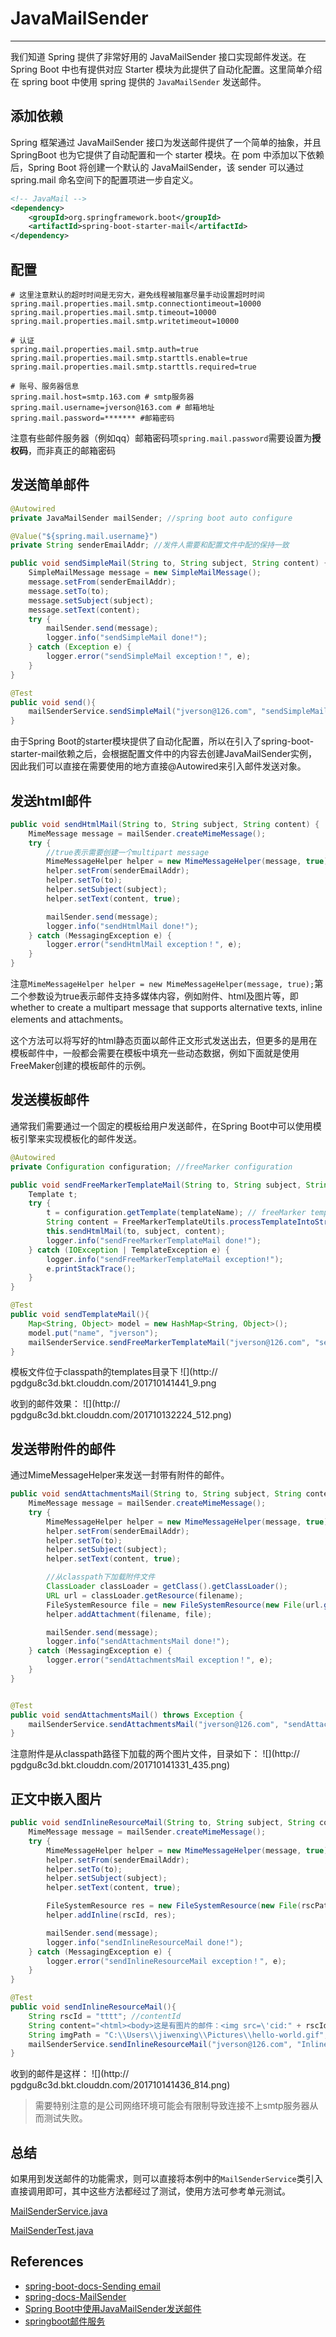 # JavaMailSender
---

我们知道 Spring 提供了非常好用的 JavaMailSender 接口实现邮件发送。在 Spring Boot 中也有提供对应 Starter 模块为此提供了自动化配置。这里简单介绍在 spring boot 中使用 spring 提供的 `JavaMailSender` 发送邮件。


## 添加依赖

Spring 框架通过 JavaMailSender 接口为发送邮件提供了一个简单的抽象，并且 SpringBoot 也为它提供了自动配置和一个 starter 模块。在 pom 中添加以下依赖后，Spring Boot 将创建一个默认的 JavaMailSender，该 sender 可以通过 spring.mail 命名空间下的配置项进一步自定义。

```xml
<!-- JavaMail -->
<dependency>
	<groupId>org.springframework.boot</groupId>
	<artifactId>spring-boot-starter-mail</artifactId>
</dependency>
```

## 配置  

```properties
# 这里注意默认的超时时间是无穷大，避免线程被阻塞尽量手动设置超时时间
spring.mail.properties.mail.smtp.connectiontimeout=10000
spring.mail.properties.mail.smtp.timeout=10000
spring.mail.properties.mail.smtp.writetimeout=10000

# 认证
spring.mail.properties.mail.smtp.auth=true
spring.mail.properties.mail.smtp.starttls.enable=true
spring.mail.properties.mail.smtp.starttls.required=true

# 账号、服务器信息
spring.mail.host=smtp.163.com # smtp服务器
spring.mail.username=jverson@163.com # 邮箱地址
spring.mail.password=******* #邮箱密码
```

注意有些邮件服务器（例如qq）邮箱密码项`spring.mail.password`需要设置为**授权码**，而非真正的邮箱密码

## 发送简单邮件

```java
@Autowired
private JavaMailSender mailSender; //spring boot auto configure

@Value("${spring.mail.username}")
private String senderEmailAddr; //发件人需要和配置文件中配的保持一致

public void sendSimpleMail(String to, String subject, String content) {
    SimpleMailMessage message = new SimpleMailMessage();
    message.setFrom(senderEmailAddr);
    message.setTo(to);
    message.setSubject(subject);
    message.setText(content);
    try {
        mailSender.send(message);
        logger.info("sendSimpleMail done!");
    } catch (Exception e) {
        logger.error("sendSimpleMail exception！", e);
    }
}

@Test
public void send(){
	mailSenderService.sendSimpleMail("jverson@126.com", "sendSimpleMail Test", "hello this mail is from spring javaMail");
}
```

由于Spring Boot的starter模块提供了自动化配置，所以在引入了spring-boot-starter-mail依赖之后，会根据配置文件中的内容去创建JavaMailSender实例，因此我们可以直接在需要使用的地方直接@Autowired来引入邮件发送对象。

## 发送html邮件

```java
public void sendHtmlMail(String to, String subject, String content) {
    MimeMessage message = mailSender.createMimeMessage();
    try {
        //true表示需要创建一个multipart message
        MimeMessageHelper helper = new MimeMessageHelper(message, true);
        helper.setFrom(senderEmailAddr);
        helper.setTo(to);
        helper.setSubject(subject);
        helper.setText(content, true);

        mailSender.send(message);
        logger.info("sendHtmlMail done!");
    } catch (MessagingException e) {
    	logger.error("sendHtmlMail exception！", e);
    }
}
```

注意`MimeMessageHelper helper = new MimeMessageHelper(message, true);`第二个参数设为true表示邮件支持多媒体内容，例如附件、html及图片等，即whether to create a multipart message that
supports alternative texts, inline elements and attachments。

这个方法可以将写好的html静态页面以邮件正文形式发送出去，但更多的是用在模板邮件中，一般都会需要在模板中填充一些动态数据，例如下面就是使用FreeMaker创建的模板邮件的示例。

## 发送模板邮件

通常我们需要通过一个固定的模板给用户发送邮件，在Spring Boot中可以使用模板引擎来实现模板化的邮件发送。

```java
@Autowired  
private Configuration configuration; //freeMarker configuration 

public void sendFreeMarkerTemplateMail(String to, String subject, String templateName, @SuppressWarnings("rawtypes") Map model){
    Template t;
	try {
		t = configuration.getTemplate(templateName); // freeMarker template  
		String content = FreeMarkerTemplateUtils.processTemplateIntoString(t, model); //渲染模板
		this.sendHtmlMail(to, subject, content);
		logger.info("sendFreeMarkerTemplateMail done!");
	} catch (IOException | TemplateException e) {
		logger.info("sendFreeMarkerTemplateMail exception!");
		e.printStackTrace();
	} 
}

@Test
public void sendTemplateMail(){
	Map<String, Object> model = new HashMap<String, Object>();
	model.put("name", "jverson");
	mailSenderService.sendFreeMarkerTemplateMail("jverson@126.com", "sendFreeMarkerTemplateMail Test", "welcome.ftl", model);
}
```

模板文件位于classpath的templates目录下
![](http://
pgdgu8c3d.bkt.clouddn.com/201710141441_9.png

收到的邮件效果：
![](http://
pgdgu8c3d.bkt.clouddn.com/201710132224_512.png)

## 发送带附件的邮件

通过MimeMessageHelper来发送一封带有附件的邮件。

```java
public void sendAttachmentsMail(String to, String subject, String content, String filename){
    MimeMessage message = mailSender.createMimeMessage();
    try {
        MimeMessageHelper helper = new MimeMessageHelper(message, true);
        helper.setFrom(senderEmailAddr);
        helper.setTo(to);
        helper.setSubject(subject);
        helper.setText(content, true);

        //从classpath下加载附件文件
		ClassLoader classLoader = getClass().getClassLoader();
		URL url = classLoader.getResource(filename);
		FileSystemResource file = new FileSystemResource(new File(url.getFile()));
		helper.addAttachment(filename, file);

        mailSender.send(message);
        logger.info("sendAttachmentsMail done!");
    } catch (MessagingException e) {
    	logger.error("sendAttachmentsMail exception！", e);
    }
}


@Test
public void sendAttachmentsMail() throws Exception {
	mailSenderService.sendAttachmentsMail("jverson@126.com", "sendAttachmentsMail Test", "有附件的邮件", "favicon.ico");
}
```


注意附件是从classpath路径下加载的两个图片文件，目录如下：
![](http://
pgdgu8c3d.bkt.clouddn.com/201710141331_435.png)


## 正文中嵌入图片

```java
public void sendInlineResourceMail(String to, String subject, String content, String rscPath, String rscId){
    MimeMessage message = mailSender.createMimeMessage();
    try {
        MimeMessageHelper helper = new MimeMessageHelper(message, true);
        helper.setFrom(senderEmailAddr);
        helper.setTo(to);
        helper.setSubject(subject);
        helper.setText(content, true);

        FileSystemResource res = new FileSystemResource(new File(rscPath));
        helper.addInline(rscId, res);

        mailSender.send(message);
        logger.info("sendInlineResourceMail done!");
    } catch (MessagingException e) {
    	logger.error("sendInlineResourceMail exception！", e);
    }
}

@Test
public void sendInlineResourceMail(){
	String rscId = "tttt"; //contentId
    String content="<html><body>这是有图片的邮件：<img src=\'cid:" + rscId + "\' ></body></html>";
    String imgPath = "C:\\Users\\jiwenxing\\Pictures\\hello-world.gif"; //文件绝对路径
	mailSenderService.sendInlineResourceMail("jverson@126.com", "InlineResourceMail Test", content, imgPath, rscId);
}
```

收到的邮件是这样：
![](http://
pgdgu8c3d.bkt.clouddn.com/201710141436_814.png)

> 需要特别注意的是公司网络环境可能会有限制导致连接不上smtp服务器从而测试失败。

## 总结

如果用到发送邮件的功能需求，则可以直接将本例中的`MailSenderService`类引入直接调用即可，其中这些方法都经过了测试，使用方法可参考单元测试。

[MailSenderService.java](https://github.com/jiwenxing/spring-boot-demo/blob/master/src/main/java/com/jverson/springboot/demos/MailSenderService.java)

[MailSenderTest.java](https://github.com/jiwenxing/spring-boot-demo/blob/master/src/test/java/com/jverson/test/MailSenderTest.java)

## References

- [spring-boot-docs-Sending email](https://docs.spring.io/spring-boot/docs/1.5.4.RELEASE/reference/htmlsingle/#boot-features-email)
- [spring-docs-MailSender](https://docs.spring.io/spring/docs/4.3.3.RELEASE/spring-framework-reference/htmlsingle/#mail)
- [Spring Boot中使用JavaMailSender发送邮件](http://blog.didispace.com/springbootmailsender/)
- [springboot邮件服务](http://www.ityouknow.com/springboot/2017/05/06/springboot-mail.html)
